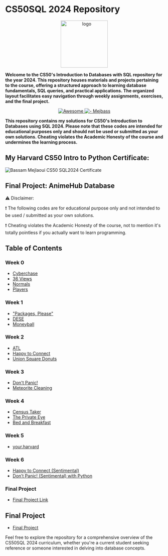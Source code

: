 # CS50SQL 2024 Repository
<p align="center">
<img src="https://i.imgur.com/Jj740Yd.png" alt="logo" height="150"/>
</p>

**Welcome to the CS50's Introduction to Databases with SQL repository for the year 2024. This repository houses materials and projects pertaining to the course, offering a structured approach to learning database fundamentals, SQL queries, and practical applications. The organized layout facilitates easy navigation through weekly assignments, exercises, and the final project.**

</p>
<p align="center">
  <a href="https://github.com/sindresorhus/awesome">
    <img alt="Awesome" src="https://cdn.rawgit.com/sindresorhus/awesome/d7305f38d29fed78fa85652e3a63e154dd8e8829/media/badge.svg">
  </a>
    <a href="https://github.com/mejbass/CS50-Introduction-to-Databases-Using-SQL">
	<img alt=" - Mejbass" src="https://img.shields.io/badge/Mejbass-CS50--Introduction to Databases wsing SQL 2024-purple.svg">
  </a>
</p> 

**This repository contains my solutions for CS50's Introduction to Databases using SQL 2024. Please note that these codes are intended for educational purposes only and should not be used or submitted as your own solutions. Cheating violates the Academic Honesty of the course and undermines the learning process.**

## My Harvard CS50 Intro to Python Certificate:
![Bassam Mejlaoui CS50 SQL2024 Certificate](https://certificates.cs50.io/a182b590-de0b-489c-92ff-ae1b9c9ea549.png?size=letter)

## Final Project: AnimeHub Database

⚠️ Disclaimer:

❗ The following codes are for educational purpose only and not intended to be used / submitted as your own solutions.

❗ Cheating violates the Academic Honesty of the course, not to mention it's totally pointless if you actually want to learn programming.

## Table of Contents
### Week 0
- [Cyberchase](https://github.com/mejbass/CS50-Intro-to-Databases-Using-SQL/tree/master/Week%200/Cyberchase)
- [36 Views](https://github.com/mejbass/CS50-Intro-to-Databases-Using-SQL/tree/master/Week%200/36%20Views)
- [Normals](https://github.com/mejbass/CS50-Intro-to-Databases-Using-SQL/tree/master/Week%200/Normals)
- [Players](https://github.com/mejbass/CS50-Intro-to-Databases-Using-SQL/tree/master/Week%200/Players)

### Week 1
- ["Packages, Please"](https://github.com/mejbass/CS50-Intro-to-Databases-Using-SQL/tree/master/Week%201/Packages%2C%20Please)
- [DESE](https://github.com/mejbass/CS50-Intro-to-Databases-Using-SQL/tree/master/Week%201/DESE)
- [Moneyball](https://github.com/mejbass/CS50-Intro-to-Databases-Using-SQL/tree/master/Week%201/Moneyball)

### Week 2
- [ATL](https://github.com/mejbass/CS50-Intro-to-Databases-Using-SQL/tree/master/Week%202/ATL)
- [Happy to Connect](https://github.com/mejbass/CS50-Intro-to-Databases-Using-SQL/tree/master/Week%202/Happy%20to%20Connect)
- [Union Square Donuts](https://github.com/mejbass/CS50-Intro-to-Databases-Using-SQL/tree/master/Week%202/Union%20Square%20Donuts)

### Week 3
- [Don't Panic!](https://github.com/mejbass/CS50-Intro-to-Databases-Using-SQL/tree/master/Week%203/Don't%20Panic)
- [Meteorite Cleaning](https://github.com/mejbass/CS50-Intro-to-Databases-Using-SQL/tree/master/Week%203/Meteorite%20Cleaning)

### Week 4
- [Census Taker](https://github.com/mejbass/CS50-Intro-to-Databases-Using-SQL/tree/master/Week%204/Census%20Taker)
- [The Private Eye](https://github.com/mejbass/CS50-Intro-to-Databases-Using-SQL/tree/master/Week%204/The%20Private%20Eye)
- [Bed and Breakfast](https://github.com/mejbass/CS50-Intro-to-Databases-Using-SQL/tree/master/Week%204/Bed%20and%20Breakfast)

### Week 5
- [your.harvard](https://github.com/mejbass/CS50-Intro-to-Databases-Using-SQL/tree/master/Week%205)

### Week 6
- [Happy to Connect (Sentimental)](https://github.com/mejbass/CS50-Intro-to-Databases-Using-SQL/tree/master/Week%206/Happy%20to%20Connect%20(Sentimental))
- [Don’t Panic! (Sentimental) with Python](https://github.com/mejbass/CS50-Intro-to-Databases-Using-SQL/tree/master/Week%206/Don't%20Panic%20(Sentimental)%20in%20Python)

### Final Project
- [Final Project Link](Final%20Project)

## Final Project
- [Final Project](Final%20Project)

Feel free to explore the repository for a comprehensive overview of the CS50SQL 2024 curriculum, whether you're a current student seeking reference or someone interested in delving into database concepts.
